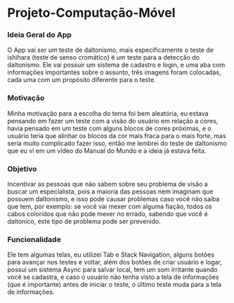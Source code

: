 # Projeto-Computação-Móvel

### Ideia Geral do App

O App vai ser um teste de daltonismo, mais especificamente o teste de ishihara (teste de senso cromático) é um teste para a detecção do daltonismo. Ele vai possuir um sistema de cadastro e login, e uma aba com informações importantes sobre o assunto, três imagens foram colocadas, cada uma com um propósito diferente para o teste.

### Motivação

Minha motivação para a escolha do tema foi bem aleatória, eu estava pensando em fazer um teste com a visão do usuário em relação a cores, havia pensado em um teste com alguns blocos de cores próximas, e o usuário teria que alinhar os blocos da cor mais fraca para o mais forte, mas seria muito complicado fazer isso, então me lembrei do teste de daltonismo que eu vi em um vídeo do Manual do Mundo e a ideia já estava feita.

### Objetivo

Incentivar as pessoas que não sabem sobre seu problema de visão a buscar um especialista, pois a maioria das pessoas nem imaginam que possuem daltonismo, e isso pode causar problemas caso você não saiba que tem, por exemplo: se você vai mexer com alguma fiação, todos os cabos coloridos que não pode mexer no errado, sabendo que você é daltonico, este tipo de problema pode ser prevenido.

### Funcionalidade

Ele tem algumas telas, eu utilizei Tab e Stack Navigation, alguns botões para avançar nos testes e voltar, além dos botões de criar usuário e logar, possui um sistema Async para salvar local, tem um som irritante quando você se cadastra, e caso o usuário não tenha visto a tela de informações (que é importante) antes de iniciar o teste, o último teste muda para a tela de informações.
